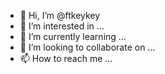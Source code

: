 - 👋 Hi, I’m @ftkeykey
- 👀 I’m interested in ...
- 🌱 I’m currently learning ...
- 💞️ I’m looking to collaborate on ...
- 📫 How to reach me ...

<!---
ftkeykey/ftkeykey is a ✨ special ✨ repository because its `README.md` (this file) appears on your GitHub profile.
You can click the Preview link to take a look at your changes.
--->

